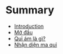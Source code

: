 # Summary

* [Introduction](README.md)
* [Mở đầu](mo-dau.md)
* [Quỉ ám là gì?](qui-am-la-gi.md)
* [Nhận diện ma quỉ](nhan-dien-ma-qui.md)

